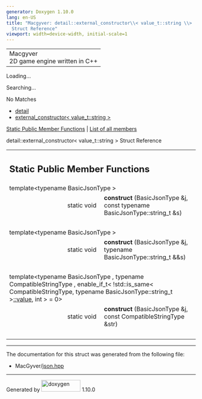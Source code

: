 ```yaml
---
generator: Doxygen 1.10.0
lang: en-US
title: "Macgyver: detail::external_constructor\\< value_t::string \\>
  Struct Reference"
viewport: width=device-width, initial-scale=1
---
```


<div id="top">

<div id="titlearea">

<table data-cellspacing="0" data-cellpadding="0">
<colgroup>
<col style="width: 100%" />
</colgroup>
<tbody>
<tr id="projectrow" class="odd">
<td id="projectalign"><div id="projectname">
Macgyver
</div>
<div id="projectbrief">
2D game engine written in C++
</div></td>
</tr>
</tbody>
</table>

</div>

<div id="main-nav">

</div>

<div id="MSearchSelectWindow"
onmouseover="return searchBox.OnSearchSelectShow()"
onmouseout="return searchBox.OnSearchSelectHide()"
onkeydown="return searchBox.OnSearchSelectKey(event)">

</div>

<div id="MSearchResultsWindow">

<div id="MSearchResults">

<div class="SRPage">

<div id="SRIndex">

<div id="SRResults">

</div>

<div id="Loading" class="SRStatus">

Loading...

</div>

<div id="Searching" class="SRStatus">

Searching...

</div>

<div id="NoMatches" class="SRStatus">

No Matches

</div>

</div>

</div>

</div>

</div>

<div id="nav-path" class="navpath">

- <a href="namespacedetail.html" class="el">detail</a>
- <a
  href="structdetail_1_1external__constructor_3_01value__t_1_1string_01_4.html"
  class="el">external_constructor&lt; value_t::string &gt;</a>

</div>

</div>

<div class="header">

<div class="summary">

[Static Public Member Functions](#pub-static-methods) \| [List of all
members](structdetail_1_1external__constructor_3_01value__t_1_1string_01_4-members.html)

</div>

<div class="headertitle">

<div class="title">

detail::external_constructor\< value_t::string \> Struct Reference

</div>

</div>

</div>

<div class="contents">

<table class="memberdecls">
<colgroup>
<col style="width: 50%" />
<col style="width: 50%" />
</colgroup>
<tbody>
<tr class="odd heading">
<td colspan="2"><h2 id="static-public-member-functions"
class="groupheader"><span id="pub-static-methods"></span> Static Public
Member Functions</h2></td>
</tr>
<tr id="r_a8d954a764f22f01af48a8ddd08c64383"
class="even memitem:a8d954a764f22f01af48a8ddd08c64383">
<td colspan="2" class="memTemplParams"><span
id="a8d954a764f22f01af48a8ddd08c64383"></span> template&lt;typename
BasicJsonType &gt;</td>
</tr>
<tr class="odd memitem:a8d954a764f22f01af48a8ddd08c64383">
<td class="memTemplItemLeft" style="text-align: right;"
data-valign="top">static void </td>
<td class="memTemplItemRight"
data-valign="bottom"><strong>construct</strong> (BasicJsonType &amp;j,
const typename BasicJsonType::string_t &amp;s)</td>
</tr>
<tr class="even separator:a8d954a764f22f01af48a8ddd08c64383">
<td colspan="2" class="memSeparator"> </td>
</tr>
<tr id="r_a317d01f7a4dd1dc217ae99e819df5f63"
class="odd memitem:a317d01f7a4dd1dc217ae99e819df5f63">
<td colspan="2" class="memTemplParams"><span
id="a317d01f7a4dd1dc217ae99e819df5f63"></span> template&lt;typename
BasicJsonType &gt;</td>
</tr>
<tr class="even memitem:a317d01f7a4dd1dc217ae99e819df5f63">
<td class="memTemplItemLeft" style="text-align: right;"
data-valign="top">static void </td>
<td class="memTemplItemRight"
data-valign="bottom"><strong>construct</strong> (BasicJsonType &amp;j,
typename BasicJsonType::string_t &amp;&amp;s)</td>
</tr>
<tr class="odd separator:a317d01f7a4dd1dc217ae99e819df5f63">
<td colspan="2" class="memSeparator"> </td>
</tr>
<tr id="r_a3615c845f5350b39610d487817788130"
class="even memitem:a3615c845f5350b39610d487817788130">
<td colspan="2" class="memTemplParams"><span
id="a3615c845f5350b39610d487817788130"></span> template&lt;typename
BasicJsonType , typename CompatibleStringType , enable_if_t&lt;
!std::is_same&lt; CompatibleStringType, typename BasicJsonType::string_t
&gt;<a
href="namespacedetail.html#a47b1bb0bbd3596589ed9187059c312efa2063c1608d6e0baf80249c42e2be5804"
class="el">::value</a>, int &gt; = 0&gt;</td>
</tr>
<tr class="odd memitem:a3615c845f5350b39610d487817788130">
<td class="memTemplItemLeft" style="text-align: right;"
data-valign="top">static void </td>
<td class="memTemplItemRight"
data-valign="bottom"><strong>construct</strong> (BasicJsonType &amp;j,
const CompatibleStringType &amp;str)</td>
</tr>
<tr class="even separator:a3615c845f5350b39610d487817788130">
<td colspan="2" class="memSeparator"> </td>
</tr>
</tbody>
</table>

------------------------------------------------------------------------

The documentation for this struct was generated from the following file:

- MacGyver/<a href="json_8hpp_source.html" class="el">json.hpp</a>

</div>

------------------------------------------------------------------------

<span class="small">Generated
by [<img src="doxygen.svg" class="footer" width="104" height="31"
alt="doxygen" />](https://www.doxygen.org/index.html) 1.10.0</span>
